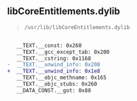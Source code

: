 ## libCoreEntitlements.dylib

> `/usr/lib/libCoreEntitlements.dylib`

```diff

   __TEXT.__const: 0x260
   __TEXT.__gcc_except_tab: 0x200
   __TEXT.__cstring: 0x1168
-  __TEXT.__unwind_info: 0x208
+  __TEXT.__unwind_info: 0x1e8
   __TEXT.__objc_methname: 0x165
   __TEXT.__objc_stubs: 0x260
   __DATA_CONST.__got: 0x88

```
